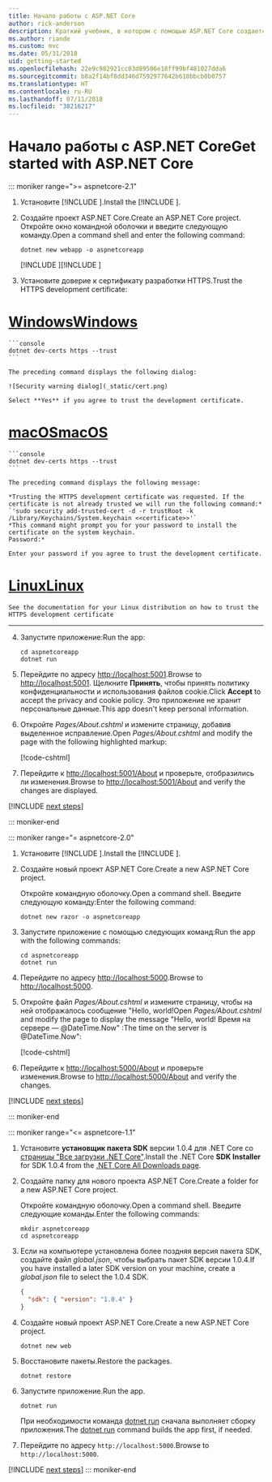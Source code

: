 ```yaml
---
title: Начало работы с ASP.NET Core
author: rick-anderson
description: Краткий учебник, в котором с помощью ASP.NET Core создается и запускается простое приложение Hello World.
ms.author: riande
ms.custom: mvc
ms.date: 05/31/2018
uid: getting-started
ms.openlocfilehash: 22e9c982921cc03d89506e18ff99bf481027dda6
ms.sourcegitcommit: b8a2f14bf8dd346d7592977642b610bbcb0b0757
ms.translationtype: HT
ms.contentlocale: ru-RU
ms.lasthandoff: 07/11/2018
ms.locfileid: "38216217"
---
```

# <a name="get-started-with-aspnet-core"></a><span data-ttu-id="d90f8-103">Начало работы с ASP.NET Core</span><span class="sxs-lookup"><span data-stu-id="d90f8-103">Get started with ASP.NET Core</span></span>

::: moniker range=">= aspnetcore-2.1"

1. <span data-ttu-id="d90f8-104">Установите [!INCLUDE [](~/includes/2.1-SDK.md)].</span><span class="sxs-lookup"><span data-stu-id="d90f8-104">Install the [!INCLUDE [](~/includes/2.1-SDK.md)].</span></span>

2. <span data-ttu-id="d90f8-105">Создайте проект ASP.NET Core.</span><span class="sxs-lookup"><span data-stu-id="d90f8-105">Create an ASP.NET Core project.</span></span> <span data-ttu-id="d90f8-106">Откройте окно командной оболочки и введите следующую команду.</span><span class="sxs-lookup"><span data-stu-id="d90f8-106">Open a command shell and enter the following command:</span></span>

    ```console
    dotnet new webapp -o aspnetcoreapp
    ```

    <span data-ttu-id="d90f8-107">[!INCLUDE [](~/includes/webapp-alias-notice.md) [](~/includes/webapp-alias-notice.md)]</span><span class="sxs-lookup"><span data-stu-id="d90f8-107">[!INCLUDE [](~/includes/webapp-alias-notice.md) [](~/includes/webapp-alias-notice.md)]</span></span>

3. <span data-ttu-id="d90f8-108">Установите доверие к сертификату разработки HTTPS.</span><span class="sxs-lookup"><span data-stu-id="d90f8-108">Trust the HTTPS development certificate:</span></span>

# <a name="windowstabwindows"></a>[<span data-ttu-id="d90f8-109">Windows</span><span class="sxs-lookup"><span data-stu-id="d90f8-109">Windows</span></span>](#tab/windows)

    ```console
    dotnet dev-certs https --trust
    ```

    The preceding command displays the following dialog:

    ![Security warning dialog](_static/cert.png)

    Select **Yes** if you agree to trust the development certificate.

# <a name="macostabmacos"></a>[<span data-ttu-id="d90f8-110">macOS</span><span class="sxs-lookup"><span data-stu-id="d90f8-110">macOS</span></span>](#tab/macos)

    ```console
    dotnet dev-certs https --trust
    ```

    The preceding command displays the following message:

    *Trusting the HTTPS development certificate was requested. If the certificate is not already trusted we will run the following command:*
    `'sudo security add-trusted-cert -d -r trustRoot -k /Library/Keychains/System.keychain <<certificate>>'`
    *This command might prompt you for your password to install the certificate on the system keychain.
    Password:*

    Enter your password if you agree to trust the development certificate.

# <a name="linuxtablinux"></a>[<span data-ttu-id="d90f8-111">Linux</span><span class="sxs-lookup"><span data-stu-id="d90f8-111">Linux</span></span>](#tab/linux)

    See the documentation for your Linux distribution on how to trust the HTTPS development certificate
---

4. <span data-ttu-id="d90f8-112">Запустите приложение:</span><span class="sxs-lookup"><span data-stu-id="d90f8-112">Run the app:</span></span>

    ```console
    cd aspnetcoreapp
    dotnet run
    ```

5. <span data-ttu-id="d90f8-113">Перейдите по адресу [http://localhost:5001](http://localhost:5001).</span><span class="sxs-lookup"><span data-stu-id="d90f8-113">Browse to [http://localhost:5001](http://localhost:5001).</span></span>  <span data-ttu-id="d90f8-114">Щелкните **Принять**, чтобы принять политику конфиденциальности и использования файлов cookie.</span><span class="sxs-lookup"><span data-stu-id="d90f8-114">Click **Accept** to accept the privacy and cookie policy.</span></span> <span data-ttu-id="d90f8-115">Это приложение не хранит персональные данные.</span><span class="sxs-lookup"><span data-stu-id="d90f8-115">This app doesn't keep personal information.</span></span>

6. <span data-ttu-id="d90f8-116">Откройте *Pages/About.cshtml* и измените страницу, добавив выделенное исправление.</span><span class="sxs-lookup"><span data-stu-id="d90f8-116">Open *Pages/About.cshtml* and modify the page with the following highlighted markup:</span></span>

    [!code-cshtml[](sample/getting-started/about.cshtml?highlight=9)]

7. <span data-ttu-id="d90f8-117">Перейдите к [http://localhost:5001/About](http://localhost:5001/About) и проверьте, отобразились ли изменения.</span><span class="sxs-lookup"><span data-stu-id="d90f8-117">Browse to [http://localhost:5001/About](http://localhost:5001/About) and verify the changes are displayed.</span></span>

[!INCLUDE [next steps](~/includes/getting-started/next-steps.md)]

::: moniker-end

::: moniker range="= aspnetcore-2.0"

1. <span data-ttu-id="d90f8-118">Установите [!INCLUDE [](~/includes/net-core-sdk-download-link.md)].</span><span class="sxs-lookup"><span data-stu-id="d90f8-118">Install the [!INCLUDE [](~/includes/net-core-sdk-download-link.md)].</span></span>

2. <span data-ttu-id="d90f8-119">Создайте новый проект ASP.NET Core.</span><span class="sxs-lookup"><span data-stu-id="d90f8-119">Create a new ASP.NET Core project.</span></span>

   <span data-ttu-id="d90f8-120">Откройте командную оболочку.</span><span class="sxs-lookup"><span data-stu-id="d90f8-120">Open a command shell.</span></span> <span data-ttu-id="d90f8-121">Введите следующую команду:</span><span class="sxs-lookup"><span data-stu-id="d90f8-121">Enter the following command:</span></span>

    ```console
    dotnet new razor -o aspnetcoreapp
    ```

3. <span data-ttu-id="d90f8-122">Запустите приложение с помощью следующих команд:</span><span class="sxs-lookup"><span data-stu-id="d90f8-122">Run the app with the following commands:</span></span>

    ```console
    cd aspnetcoreapp
    dotnet run
    ```

4. <span data-ttu-id="d90f8-123">Перейдите по адресу [http://localhost:5000](http://localhost:5000).</span><span class="sxs-lookup"><span data-stu-id="d90f8-123">Browse to [http://localhost:5000](http://localhost:5000).</span></span>

5. <span data-ttu-id="d90f8-124">Откройте файл *Pages/About.cshtml* и измените страницу, чтобы на ней отображалось сообщение "Hello, world!</span><span class="sxs-lookup"><span data-stu-id="d90f8-124">Open *Pages/About.cshtml* and modify the page to display the message "Hello, world!</span></span> <span data-ttu-id="d90f8-125">Время на сервере — @DateTime.Now" :</span><span class="sxs-lookup"><span data-stu-id="d90f8-125">The time on the server is @DateTime.Now":</span></span>

    [!code-cshtml[](sample/getting-started/about.cshtml?highlight=9&range=1-9)]

6. <span data-ttu-id="d90f8-126">Перейдите к [http://localhost:5000/About](http://localhost:5000/About) и проверьте изменения.</span><span class="sxs-lookup"><span data-stu-id="d90f8-126">Browse to [http://localhost:5000/About](http://localhost:5000/About) and verify the changes.</span></span>

[!INCLUDE [next steps](~/includes/getting-started/next-steps.md)]

::: moniker-end

::: moniker range="<= aspnetcore-1.1"

1. <span data-ttu-id="d90f8-127">Установите **установщик пакета SDK** версии 1.0.4 для .NET Core со [страницы "Все загрузки .NET Core"](https://www.microsoft.com/net/download/all).</span><span class="sxs-lookup"><span data-stu-id="d90f8-127">Install the .NET Core **SDK Installer** for SDK 1.0.4 from the [.NET Core All Downloads page](https://www.microsoft.com/net/download/all).</span></span>

2. <span data-ttu-id="d90f8-128">Создайте папку для нового проекта ASP.NET Core.</span><span class="sxs-lookup"><span data-stu-id="d90f8-128">Create a folder for a new ASP.NET Core project.</span></span>

   <span data-ttu-id="d90f8-129">Откройте командную оболочку.</span><span class="sxs-lookup"><span data-stu-id="d90f8-129">Open a command shell.</span></span> <span data-ttu-id="d90f8-130">Введите следующие команды.</span><span class="sxs-lookup"><span data-stu-id="d90f8-130">Enter the following commands:</span></span>

   ```console
   mkdir aspnetcoreapp
   cd aspnetcoreapp
   ```

3. <span data-ttu-id="d90f8-131">Если на компьютере установлена более поздняя версия пакета SDK, создайте файл *global.json*, чтобы выбрать пакет SDK версии 1.0.4.</span><span class="sxs-lookup"><span data-stu-id="d90f8-131">If you have installed a later SDK version on your machine, create a *global.json* file to select the 1.0.4 SDK.</span></span>

   ```json
   {
     "sdk": { "version": "1.0.4" }
   }
   ```

4. <span data-ttu-id="d90f8-132">Создайте новый проект ASP.NET Core.</span><span class="sxs-lookup"><span data-stu-id="d90f8-132">Create a new ASP.NET Core project.</span></span>

   ```console
   dotnet new web
   ```

5. <span data-ttu-id="d90f8-133">Восстановите пакеты.</span><span class="sxs-lookup"><span data-stu-id="d90f8-133">Restore the packages.</span></span>

    ```console
    dotnet restore
    ```

6. <span data-ttu-id="d90f8-134">Запустите приложение.</span><span class="sxs-lookup"><span data-stu-id="d90f8-134">Run the app.</span></span>

   ```console
   dotnet run
   ```

   <span data-ttu-id="d90f8-135">При необходимости команда [dotnet run](/dotnet/core/tools/dotnet-run) сначала выполняет сборку приложения.</span><span class="sxs-lookup"><span data-stu-id="d90f8-135">The [dotnet run](/dotnet/core/tools/dotnet-run) command builds the app first, if needed.</span></span>

7. <span data-ttu-id="d90f8-136">Перейдите по адресу `http://localhost:5000`.</span><span class="sxs-lookup"><span data-stu-id="d90f8-136">Browse to `http://localhost:5000`.</span></span>

[!INCLUDE [next steps](~/includes/getting-started/next-steps.md)]
::: moniker-end
